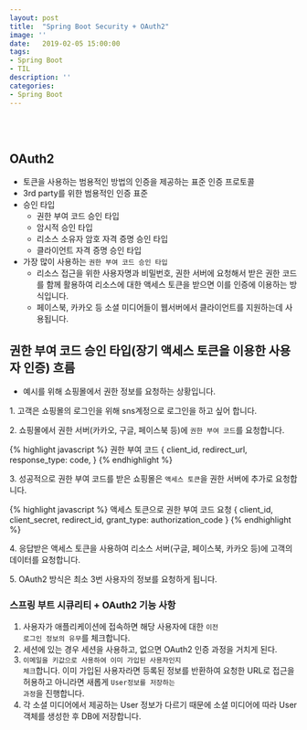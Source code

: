 ```yaml
---
layout: post
title:  "Spring Boot Security + OAuth2"
image: ''
date:   2019-02-05 15:00:00
tags:
- Spring Boot
- TIL
description: ''
categories:
- Spring Boot
---
```


<br/>
<br/>

## OAuth2
- 토큰을 사용하는 범용적인 방법의 인증을 제공하는 표준 인증 프로토콜
- 3rd party를 위한 범용적인 인증 표준
- 승인 타입
    - 권한 부여 코드 승인 타입
    - 암시적 승인 타입
    - 리소스 소유자 암호 자격 증명 승인 타입
    - 클라이언트 자격 증명 승인 타입
- 가장 많이 사용하는 <code>권한 부여 코드 승인 타입</code>
    - 리소스 접근을 위한 사용자명과 비밀번호, 권한 서버에 요청해서 받은 권한 코드를 함께 활용하여 리소스에 대한 액세스 토큰을 받으면 이를 인증에 이용하는 방식입니다.
    - 페이스북, 카카오 등 소셜 미디어들이 웹서버에서 클라이언트를 지원하는데 사용됩니다.

## 권한 부여 코드 승인 타입(장기 액세스 토큰을 이용한 사용자 인증) 흐름
- 예시를 위해 쇼핑몰에서 권한 정보를 요청하는 상황입니다.
<p>1.  고객은 쇼핑몰의 로그인을 위해 sns계정으로 로그인을 하고 싶어 합니다.</p>
<p>2. 쇼핑몰에서 권한 서버(카카오, 구글, 페이스북 등)에 <code>권한 부여 코드</code>를 요청합니다.</p>
{% highlight javascript %}
권한 부여 코드
    {
        client_id,
        redirect_url,
        response_type: code,
    }
{% endhighlight %}
<p>3. 성공적으로 권한 부여 코드를 받은 쇼핑몰은 <code>액세스 토큰</code>을 권한 서버에 추가로 요청합니다.</p>
{% highlight javascript %}
액세스 토큰으로 권한 부여 코드 요청
    {
        client_id,
        client_secret,
        redirect_id,
        grant_type: authorization_code
    }
{% endhighlight %}
<p>4. 응답받은 액세스 토큰을 사용하여 리소스 서버(구글, 페이스북, 카카오 등)에 고객의 데이터를 요청합니다.</p>
<p>5. OAuth2 방식은 최소 3번 사용자의 정보를 요청하게 됩니다.</p>

### 스프링 부트 시큐리티 + OAuth2 기능 사항

1. 사용자가 애플리케이션에 접속하면 해당 사용자에 대한 <code>이전 로그인 정보의 유무</code>를 체크합니다.
2. 세션에 있는 경우 세션을 사용하고, 없으면 OAuth2 인증 과정을 거치게 된다.
3. <code>이메일을 키값으로 사용하여 이미 가입된 사용자인지 체크</code>합니다. 이미 가입된 사용자라면 등록된 정보를 반환하여 요청한 URL로 접근을 허용하고 아니라면 새롭게 <code>User정보를 저장하는 과정</code>을 진행합니다.
4. 각 소셜 미디어에서 제공하는 User 정보가 다르기 때문에 소셜 미디어에 따라 User 객체를 생성한 후 DB에 저장합니다.